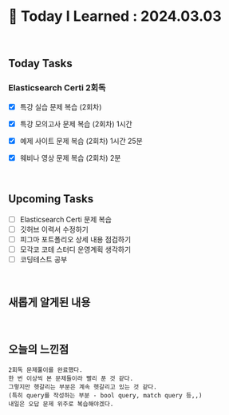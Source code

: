 # 📌 Today I Learned : 2024.03.03

<br>

## Today Tasks

### Elasticsearch Certi 2회독
- [x]  특강 실습 문제 복습 (2회차)
- [x]  특강 모의고사 문제 복습 (2회차) 1시간
- [x]  예제 사이트 문제 복습 (2회차) 1시간 25분
- [x]  웨비나 영상 문제 복습 (2회차) 2분


<br>

## Upcoming Tasks

- [ ]  Elasticsearch Certi 문제 복습
- [ ]  깃허브 이력서 수정하기
- [ ]  피그마 포트폴리오 상세 내용 점검하기
- [ ]  모각코 코테 스터디 운영계획 생각하기
- [ ]  코딩테스트 공부

<br>

## 새롭게 알게된 내용


<br>

## 오늘의 느낀점
```
2회독 문제풀이를 완료했다.
한 번 이상씩 본 문제들이라 빨리 푼 것 같다.
그렇지만 헷갈리는 부분은 계속 헷갈리고 있는 것 같다.
(특히 query를 작성하는 부분 - bool query, match query 등,,)
내일은 오답 문제 위주로 복습해야겠다.

```
